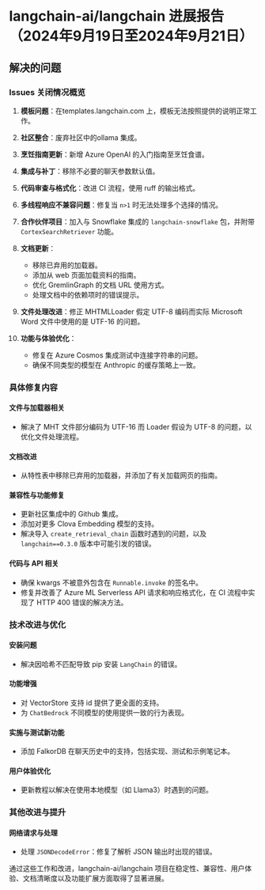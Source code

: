 # langchain-ai/langchain 进展报告（2024年9月19日至2024年9月21日）

## 解决的问题

### Issues 关闭情况概览

1. **模板问题**：在templates.langchain.com 上，模板无法按照提供的说明正常工作。

2. **社区整合**：废弃社区中的ollama 集成。

3. **烹饪指南更新**：新增 Azure OpenAI 的入门指南至烹饪食谱。

4. **集成与补丁**：移除不必要的聊天参数默认值。

5. **代码审查与格式化**：改进 CI 流程，使用 ruff 的输出格式。

6. **多线程响应不兼容问题**：修复当 `n>1` 时无法处理多个选择的情况。

7. **合作伙伴项目**：加入与 Snowflake 集成的 `langchain-snowflake` 包，并附带 `CortexSearchRetriever` 功能。

8. **文档更新**：
   - 移除已弃用的加载器。
   - 添加从 web 页面加载资料的指南。
   - 优化 GremlinGraph 的文档 URL 使用方式。
   - 处理文档中的依赖项时的错误提示。

9. **文件处理改进**：修正 MHTMLLoader 假定 UTF-8 编码而实际 Microsoft Word 文件中使用的是 UTF-16 的问题。

10. **功能与体验优化**：
    - 修复在 Azure Cosmos 集成测试中连接字符串的问题。
    - 确保不同类型的模型在 Anthropic 的缓存策略上一致。

### 具体修复内容

#### 文件与加载器相关
- 解决了 MHT 文件部分编码为 UTF-16 而 Loader 假设为 UTF-8 的问题，以优化文件处理流程。

#### 文档改进
- 从特性表中移除已弃用的加载器，并添加了有关加载网页的指南。

#### 兼容性与功能修复
- 更新社区集成中的 Github 集成。
- 添加对更多 Clova Embedding 模型的支持。
- 解决导入 `create_retrieval_chain` 函数时遇到的问题，以及 `langchain==0.3.0` 版本中可能引发的错误。

#### 代码与 API 相关
- 确保 kwargs 不被意外包含在 `Runnable.invoke` 的签名中。
- 修复并改善了 Azure ML Serverless API 请求和响应格式化，在 CI 流程中实现了 HTTP 400 错误的解决方法。

### 技术改进与优化

#### 安装问题
- 解决因哈希不匹配导致 pip 安装 `LangChain` 的错误。

#### 功能增强
- 对 VectorStore 支持 id 提供了更全面的支持。
- 为 `ChatBedrock` 不同模型的使用提供一致的行为表现。

#### 实施与测试新功能
- 添加 FalkorDB 在聊天历史中的支持，包括实现、测试和示例笔记本。
  
#### 用户体验优化
- 更新教程以解决在使用本地模型（如 Llama3）时遇到的问题。

### 其他改进与提升

#### 网络请求与处理
- 处理 `JSONDecodeError`：修复了解析 JSON 输出时出现的错误。

通过这些工作和改进，langchain-ai/langchain 项目在稳定性、兼容性、用户体验、文档清晰度以及功能扩展方面取得了显著进展。
